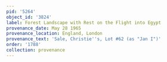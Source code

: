 ```yaml
---
pid: '5264'
object_id: '3824'
label: Forest Landscape with Rest on the Flight into Egypt
provenance_date: May 28 1965
provenance_location: England, London
provenance_text: 'Sale, Christie''s, Lot #62 (as "Jan I")'
order: '1788'
collection: provenance
---
```

